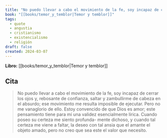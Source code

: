 ```yaml
---
title: "No puedo llevar a cabo el movimiento de la fe, soy incapaz de cerrar los ojos y,..."
book: "[[books/temor_y_temblor|Temor y temblor]]"
tags:
  - quote
  - angustia
  - cristianismo
  - existencialismo
  - religión
draft: false
created: 2024-03-07
---
```


**Libro:** [[books/temor_y_temblor|Temor y temblor]]

## Cita
> No puedo llevar a cabo el movimiento de la fe, soy incapaz de cerrar los ojos y, rebosante de confianza, saltar y zambullirme de cabeza en el absurdo; ese movimiento me resulta imposible de ejecutar. Pero no me vanaglorio de ello. Estoy convencido de que Dios es amor; este pensamiento tiene para mí una validez esencialmente lírica. Cuando poseo su certeza me siento profunda- mente dichoso, y cuando tal certeza me viene a faltar, la deseo con tal ansia que el amante el objeto amado, pero no creo que sea este el valor que necesito.
